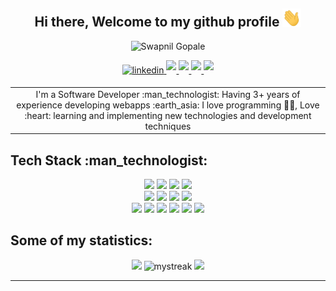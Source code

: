 <h2 align="center"> Hi there, Welcome to my github profile <img src="https://github.com/SwapnilGopale/SwapnilGopale/blob/master/Hi.gif" width="30"> </h2>
<p align="center">
  <img width="80%"  src="https://github.com/SwapnilGopale/SwapnilGopale/blob/master/this-is.gif" alt="Swapnil Gopale">
</p>
<div align="center">
  
<a href="https://www.linkedin.com/in/swapnilbgopale/" target="_blank">
<img src=https://img.shields.io/badge/linkedin-%2300acee.svg?color=405DE6&style=for-the-badge&logo=linkedin&logoColor=white alt=linkedin style="margin-bottom: 5px;" />
</a>
<a href="https://www.hackerrank.com/swapnilg683" target="_blank">
<img src=https://img.shields.io/badge/-Hackerrank-2EC866?style=for-the-badge&logo=HackerRank&logoColor=white
 style="margin-bottom: 5px;" />
</a>
<a href="mailto:swapnilg683@gmail.com" target="_blank">
<img src=https://img.shields.io/badge/Gmail-D14836?style=for-the-badge&logo=gmail&logoColor=white
 style="margin-bottom: 5px;" />
</a>
<a href="https://telegram.me/Swappygopale" target="_blank">
<img src=https://img.shields.io/badge/Telegram-2CA5E0?style=for-the-badge&logo=telegram&logoColor=white
 style="margin-bottom: 5px;" />
</a>
  <a href="https://swapnilgopale.tech/" target="_blank">
<img src=https://img.shields.io/badge/website-000000?style=for-the-badge&logo=About.me&logoColor=white
 style="margin-bottom: 5px;" />
</a>
<table>
  <tr>
    <td align="center">
      I'm a Software Developer :man_technologist:
      Having 3+ years of experience developing webapps :earth_asia:	
      I love programming 👨‍💻,
      Love :heart: learning and implementing new technologies and development techniques
    </td>
  </tr>
</table>
</div>
<h2 align="left"> Tech Stack :man_technologist: </h2>
<div align ="center">
  <img src=https://img.shields.io/badge/HTML5-E34F26?style=for-the-badge&logo=html5&logoColor=white>
  <img src=https://img.shields.io/badge/CSS3-1572B6?style=for-the-badge&logo=css3&logoColor=white/>
  <img src=https://img.shields.io/badge/JavaScript-F7DF1E?style=for-the-badge&logo=javascript&logoColor=white />
  <img src=https://img.shields.io/badge/TypeScript-007ACC?style=for-the-badge&logo=typescript&logoColor=white />
</div>
<div align ="center">
  <img src=https://img.shields.io/badge/Angular-DD0031?style=for-the-badge&logo=angular&logoColor=white>
  <img src=https://img.shields.io/badge/Material--UI-0081CB?style=for-the-badge&logo=material-ui&logoColor=white>
  <img src=https://img.shields.io/badge/jQuery-0769AD?style=for-the-badge&logo=jquery&logoColor=white>
  <img src=https://img.shields.io/badge/Bootstrap-563D7C?style=for-the-badge&logo=bootstrap&logoColor=white>
</div>
<div align ="center">
  <img src=https://img.shields.io/badge/PHP-777BB4?style=for-the-badge&logo=php&logoColor=white>
  <img src=https://img.shields.io/badge/Laravel-FF2D20?style=for-the-badge&logo=laravel&logoColor=white>
  <img src=https://img.shields.io/badge/Node.js-43853D?style=for-the-badge&logo=node.js&logoColor=white>
  <img src=https://img.shields.io/badge/Amazon_AWS-FF9900?style=for-the-badge&logo=amazonaws&logoColor=white>
  <img src=https://img.shields.io/badge/GIT-E44C30?style=for-the-badge&logo=git&logoColor=white>
  <img src=https://img.shields.io/badge/MySQL-00000F?style=for-the-badge&logo=mysql&logoColor=white>
</div>  
<h2 align="left"> Some of my statistics:</h2>
<div align ="center">
<img src="https://github-readme-stats.vercel.app/api?username=SwapnilGopale&show_icons=true&theme=tokyonight" />
<img src="https://github-readme-streak-stats.herokuapp.com/?user=SwapnilGopale&theme=tokyonight" alt="mystreak"/>
<img src="https://github-readme-stats.vercel.app/api/top-langs/?username=SwapnilGopale&theme=tokyonight&layout=compact" />
</div>  
<hr />
